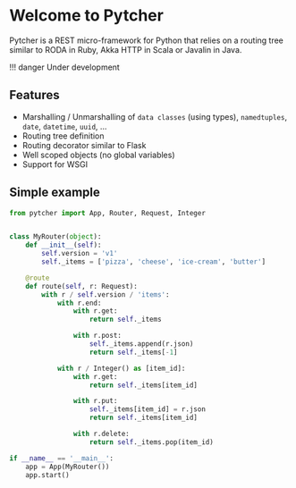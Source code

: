 # Welcome to Pytcher

Pytcher is a REST micro-framework for Python that relies on a routing tree
similar to RODA in Ruby, Akka HTTP in Scala or Javalin in Java.

!!! danger
    Under development

## Features

- Marshalling / Unmarshalling of `data classes` (using types), `namedtuples`, `date`, `datetime`, `uuid`, ...   
- Routing tree definition
- Routing decorator similar to Flask
- Well scoped objects (no global variables)
- Support for WSGI

## Simple example
```python
from pytcher import App, Router, Request, Integer


class MyRouter(object):
    def __init__(self):
        self.version = 'v1'
        self._items = ['pizza', 'cheese', 'ice-cream', 'butter']

    @route
    def route(self, r: Request):
        with r / self.version / 'items':
            with r.end:
                with r.get:
                    return self._items

                with r.post:
                    self._items.append(r.json)
                    return self._items[-1]

            with r / Integer() as [item_id]:
                with r.get:
                    return self._items[item_id]

                with r.put:
                    self._items[item_id] = r.json
                    return self._items[item_id]

                with r.delete:
                    return self._items.pop(item_id)

if __name__ == '__main__':
    app = App(MyRouter())
    app.start()
```
